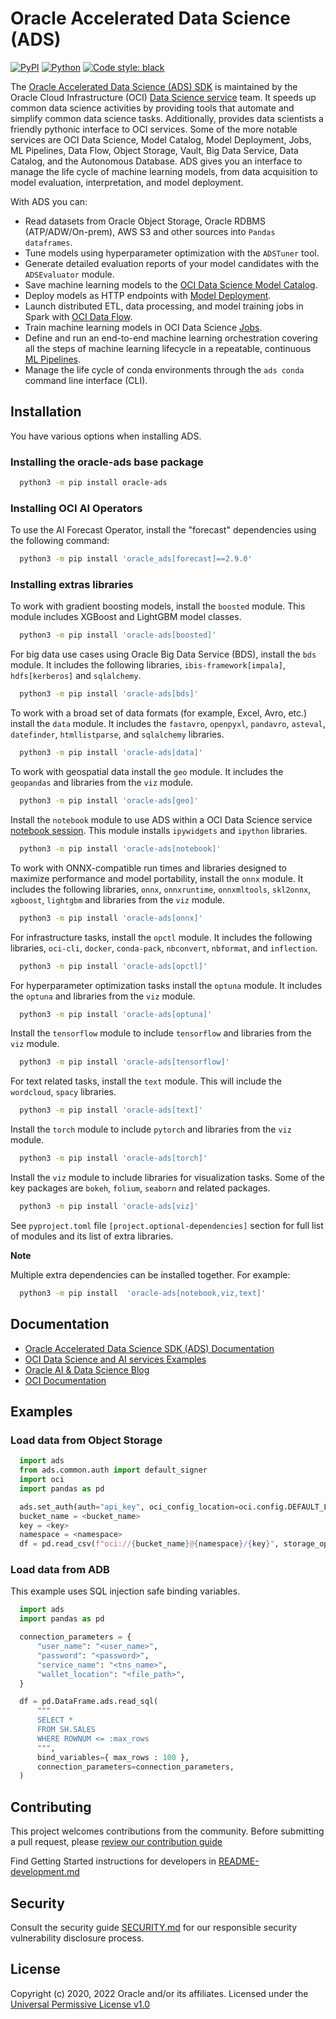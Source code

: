 # Oracle Accelerated Data Science (ADS)

[![PyPI](https://img.shields.io/pypi/v/oracle-ads.svg?style=for-the-badge&logo=pypi&logoColor=white)](https://pypi.org/project/oracle-ads/) [![Python](https://img.shields.io/pypi/pyversions/oracle-ads.svg?style=for-the-badge&logo=pypi&logoColor=white)](https://pypi.org/project/oracle-ads/) [![Code style: black](https://img.shields.io/badge/code%20style-black-000000.svg?style=for-the-badge&logo=pypi&logoColor=white)](https://github.com/ambv/black)


The [Oracle Accelerated Data Science (ADS) SDK](https://accelerated-data-science.readthedocs.io/en/latest/index.html) is maintained by the Oracle Cloud Infrastructure (OCI) [Data Science service](https://docs.oracle.com/en-us/iaas/data-science/using/data-science.htm) team. It speeds up common data science activities by providing tools that automate and simplify common data science tasks. Additionally, provides data scientists a friendly pythonic interface to OCI services. Some of the more notable services are OCI Data Science, Model Catalog, Model Deployment, Jobs, ML Pipelines, Data Flow, Object Storage, Vault, Big Data Service, Data Catalog, and the Autonomous Database. ADS gives you an interface to manage the life cycle of machine learning models, from data acquisition to model evaluation, interpretation, and model deployment.

With ADS you can:

- Read datasets from Oracle Object Storage, Oracle RDBMS (ATP/ADW/On-prem), AWS S3 and other sources into `Pandas dataframes`.
- Tune models using hyperparameter optimization with the `ADSTuner` tool.
- Generate detailed evaluation reports of your model candidates with the `ADSEvaluator` module.
- Save machine learning models to the [OCI Data Science Model Catalog](https://docs.oracle.com/en-us/iaas/data-science/using/models-about.htm).
- Deploy models as HTTP endpoints with [Model Deployment](https://docs.oracle.com/en-us/iaas/data-science/using/model-dep-about.htm).
- Launch distributed ETL, data processing, and model training jobs in Spark with [OCI Data Flow](https://docs.oracle.com/en-us/iaas/data-flow/using/home.htm).
- Train machine learning models in OCI Data Science [Jobs](https://docs.oracle.com/en-us/iaas/data-science/using/jobs-about.htm).
- Define and run an end-to-end machine learning orchestration covering all the steps of machine learning lifecycle in a repeatable, continuous [ML Pipelines](https://accelerated-data-science.readthedocs.io/en/latest/user_guide/pipeline/overview.html#).
- Manage the life cycle of conda environments through the `ads conda` command line interface (CLI).

## Installation

You have various options when installing ADS.

### Installing the oracle-ads base package

```bash
  python3 -m pip install oracle-ads
```

### Installing OCI AI Operators

To use the AI Forecast Operator, install the "forecast" dependencies using the following command:

```bash
  python3 -m pip install 'oracle_ads[forecast]==2.9.0'
```

### Installing extras libraries

To work with gradient boosting models, install the `boosted` module. This module includes XGBoost and LightGBM model classes.

```bash
  python3 -m pip install 'oracle-ads[boosted]'
```

For big data use cases using Oracle Big Data Service (BDS), install the `bds` module. It includes the following libraries, `ibis-framework[impala]`, `hdfs[kerberos]` and `sqlalchemy`.

```bash
  python3 -m pip install 'oracle-ads[bds]'
```

To work with a broad set of data formats (for example, Excel, Avro, etc.) install the `data` module. It includes the `fastavro`, `openpyxl`, `pandavro`, `asteval`, `datefinder`, `htmllistparse`, and `sqlalchemy` libraries.

```bash
  python3 -m pip install 'oracle-ads[data]'
```

To work with geospatial data install the `geo` module. It includes the `geopandas` and libraries from the `viz` module.

```bash
  python3 -m pip install 'oracle-ads[geo]'
```

Install the `notebook` module to use ADS within a OCI Data Science service [notebook session](https://docs.oracle.com/en-us/iaas/data-science/using/manage-notebook-sessions.htm). This module installs `ipywidgets` and `ipython` libraries.

```bash
  python3 -m pip install 'oracle-ads[notebook]'
```

To work with ONNX-compatible run times and libraries designed to maximize performance and model portability, install the `onnx` module. It includes the following libraries, `onnx`, `onnxruntime`, `onnxmltools`, `skl2onnx`, `xgboost`, `lightgbm` and libraries from the `viz` module.

```bash
  python3 -m pip install 'oracle-ads[onnx]'
```

For infrastructure tasks, install the `opctl` module. It includes the following libraries, `oci-cli`, `docker`, `conda-pack`, `nbconvert`, `nbformat`, and `inflection`.

```bash
  python3 -m pip install 'oracle-ads[opctl]'
```

For hyperparameter optimization tasks install the `optuna` module. It includes the `optuna` and libraries from the `viz` module.

```bash
  python3 -m pip install 'oracle-ads[optuna]'
```

Install the `tensorflow` module to include `tensorflow` and libraries from the `viz` module.

```bash
  python3 -m pip install 'oracle-ads[tensorflow]'
```

For text related tasks, install the `text` module. This will include the `wordcloud`, `spacy` libraries.

```bash
  python3 -m pip install 'oracle-ads[text]'
```

Install the `torch` module to include `pytorch` and libraries from the `viz` module.

```bash
  python3 -m pip install 'oracle-ads[torch]'
```

Install the `viz` module to include libraries for visualization tasks. Some of the key packages are `bokeh`, `folium`, `seaborn` and related packages.

```bash
  python3 -m pip install 'oracle-ads[viz]'
```

See `pyproject.toml` file `[project.optional-dependencies]` section for full list of modules and its list of extra libraries.

**Note**

Multiple extra dependencies can be installed together. For example:

```bash
  python3 -m pip install  'oracle-ads[notebook,viz,text]'
```

## Documentation

  - [Oracle Accelerated Data Science SDK (ADS) Documentation](https://accelerated-data-science.readthedocs.io/en/latest/index.html)
  - [OCI Data Science and AI services Examples](https://github.com/oracle/oci-data-science-ai-samples)
  - [Oracle AI & Data Science Blog](https://blogs.oracle.com/ai-and-datascience/)
  - [OCI Documentation](https://docs.oracle.com/en-us/iaas/data-science/using/data-science.htm)

## Examples

### Load data from Object Storage

```python
  import ads
  from ads.common.auth import default_signer
  import oci
  import pandas as pd

  ads.set_auth(auth="api_key", oci_config_location=oci.config.DEFAULT_LOCATION, profile="DEFAULT")
  bucket_name = <bucket_name>
  key = <key>
  namespace = <namespace>
  df = pd.read_csv(f"oci://{bucket_name}@{namespace}/{key}", storage_options=default_signer())
```

### Load data from ADB

This example uses SQL injection safe binding variables.

```python
  import ads
  import pandas as pd

  connection_parameters = {
      "user_name": "<user_name>",
      "password": "<password>",
      "service_name": "<tns_name>",
      "wallet_location": "<file_path>",
  }

  df = pd.DataFrame.ads.read_sql(
      """
      SELECT *
      FROM SH.SALES
      WHERE ROWNUM <= :max_rows
      """,
      bind_variables={ max_rows : 100 },
      connection_parameters=connection_parameters,
  )
```

## Contributing

This project welcomes contributions from the community. Before submitting a pull request, please [review our contribution guide](./CONTRIBUTING.md)

Find Getting Started instructions for developers in [README-development.md](https://github.com/oracle/accelerated-data-science/blob/main/README-development.md)

## Security

Consult the security guide [SECURITY.md](https://github.com/oracle/accelerated-data-science/blob/main/SECURITY.md) for our responsible security vulnerability disclosure process.

## License

Copyright (c) 2020, 2022 Oracle and/or its affiliates. Licensed under the [Universal Permissive License v1.0](https://oss.oracle.com/licenses/upl/)
